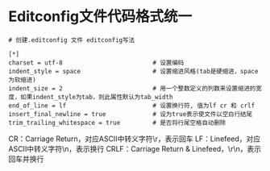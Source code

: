 # Editconfig文件代码格式统一

```
# 创建.editconfig 文件 editconfig写法

[*]
charset = utf-8                         # 设置编码                    
indent_style = space                    # 设置缩进风格(tab是硬缩进，space为软缩进)
indent_size = 2                         # 用一个整数定义的列数来设置缩进的宽度，如果indent_style为tab，则此属性默认为tab_width
end_of_line = lf                        # 设置换行符, 值为lf cr 和 crlf
insert_final_newline = true             # 设为true表示使文件以空白行结尾
trim_trailing_whitespace = true         # 是否将行尾空格自动删除
```
CR：Carriage Return，对应ASCII中转义字符\r，表示回车
LF：Linefeed，对应ASCII中转义字符\n，表示换行
CRLF：Carriage Return & Linefeed，\r\n，表示回车并换行
